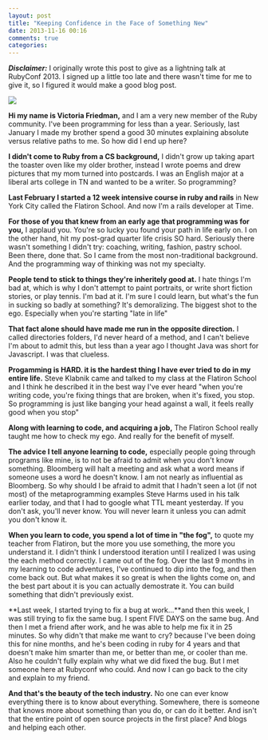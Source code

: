 ```yaml
---
layout: post
title: "Keeping Confidence in the Face of Something New"
date: 2013-11-16 00:16
comments: true
categories: 
---
```


<script type="text/javascript">

  var _gaq = _gaq || [];
  _gaq.push(['_setAccount', 'UA-38989132-1']);
  _gaq.push(['_trackPageview']);

  (function() {
    var ga = document.createElement('script'); ga.type = 'text/javascript'; ga.async = true;
    ga.src = ('https:' == document.location.protocol ? 'https://ssl' : 'http://www') + '.google-analytics.com/ga.js';
    var s = document.getElementsByTagName('script')[0]; s.parentNode.insertBefore(ga, s);
  })();

</script>
***Disclaimer:*** I originally wrote this post to give as a lightning talk at RubyConf 2013. I signed up a little too late and there wasn't time for me to give it, so I figured it would make a good blog post.

<img src="http://community.ubnt.com/ubnt/attachments/ubnt/Lounge/24685/1/bth_bangHeadAgainstWall.gif"/>

__Hi my name is Victoria Friedman,__ and I am a very new member of the Ruby community. I've been programming for less than a year. Seriously, last January I made my brother spend a good 30 minutes explaining absolute versus relative paths to me. So how did I end up here?


**I didn't come to Ruby from a CS background,** I didn't grow up taking apart the toaster oven like my older brother, instead I wrote poems and drew pictures that my mom turned into postcards. I was an English major at a liberal arts college in TN and wanted to be a writer. So programming?


**Last February I started a 12 week intensive course in ruby and rails** in New York City called the Flatiron School. And now I'm a rails developer at Time.

 
**For those of you that knew from an early age that programming was for you,** I applaud you. You're so lucky you found your path in life early on. I on the other hand, hit my post-grad quarter life crisis SO hard. Seriously there wasn't something I didn't try: coaching, writing, fashion, pastry school. Been there, done that. So I came from the most non-traditional background. And the programming way of thinking was not my specialty.


**People tend to stick to things they're inheritely good at.** I hate things I'm bad at, which is why I don't attempt to paint portraits, or write short fiction stories, or play tennis. I'm bad at it. I'm sure I could learn, but what's the fun in sucking so badly at something? It's demoralizing. The biggest shot to the ego. Especially when you're starting "late in life"


**That fact alone should have made me run in the opposite direction.** I called directories folders, I'd never heard of a method, and I can't believe I'm about to admit this, but less than a year ago I thought Java was short for Javascript. I was that clueless.

 
**Progamming is HARD. it is the hardest thing I have ever tried to do in my entire life.** Steve Klabnik came and talked to my class at the Flatiron School and I think he described it in the best way I've ever heard "when you're writing code, you're fixing things that are broken, when it's fixed, you stop. So programming is just like banging your head against a wall, it feels really good when you stop"

 
**Along with learning to code, and acquiring a job,** The Flatiron School really taught me how to check my ego. And really for the benefit of myself.

 
**The advice I tell anyone learning to code,** especially people going through programs like mine, is to not be afraid to admit when you don't know something. Bloomberg will halt a meeting and ask what a word means if someone uses a word he doesn't know. I am not nearly as influential as Bloomberg. So why should I be afraid to admit that I hadn't seen a lot (if not most) of the metaprogramming examples Steve Harms used in his talk earlier today, and that I had to google what TTL meant yesterday. If you don't ask, you'll never know. You will never learn it unless you can admit you don't know it.

 
**When you learn to code, you spend a lot of time in "the fog",** to quote my teacher from Flatiron, but the more you use something, the more you understand it. I didn't think I understood iteration until I realized I was using the each method correctly. I came out of the fog. Over the last 9 months in my learning to code adventures, I've continued to dip into the fog, and then come back out. But what makes it so great is when the lights come on, and the best part about it is you can actually demostrate it. You can build something that didn't previously exist.

 
**Last week, I started trying to fix a bug at work...**and then this week, I was still trying to fix the same bug. I spent FIVE DAYS on the same bug. And then I met a friend after work, and he was able to help me fix it in 25 minutes. So why didn't that make me want to cry?  because I've been doing this for nine months, and he's been coding in ruby for 4 years and that doesn't make him smarter than me, or better than me, or cooler than me. Also he couldn't fully explain why what we did fixed the bug. But I met someone here at Rubyconf who could. And now I can go back to the city and explain to my friend.

 
**And that's the beauty of the tech industry.** No one can ever know everything there is to know about everything. Somewhere, there is someone that knows more about something than you do, or can do it better. And isn't that the entire point of open source projects in the first place? And blogs and helping each other.

 
